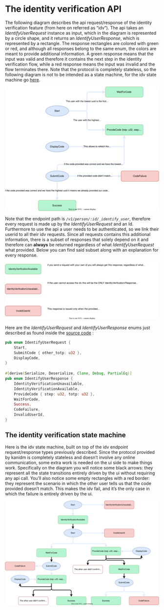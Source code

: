 # The identity verification API

The following diagram describes the api request/response of the identity verification feature (from here on referred as
“idv”). The api takes an _IdentifyUserRequest_ instance as input, which in the diagram is represented by a circle shape,
and it returns an _IdentifyUserResponse_, which is represented by a rectangle. The response rectangles are colored with
green or red, and although all responses belong to the same enum, the colors are meant to provide additional
information. A green response means that the input was valid and therefore it contains the next step in the identity
verification flow, while a red response means the input was invalid and the flow terminates there. Note that the
protocol is completely stateless, so the following diagram is not to be intended as a state machine, for the idv state
machine go [here](#the-identity-verification-state-machine).

![idv api diagram](diagrams/idv_api_diagram.drawio.svg)

Note that the endpoint path is _`/v1/person/:id/_identify_user`_, therefore every request is made up by the
_IdentifyUserRequest_ and an Id. Furthermore to use the api a user needs to be authenticated, so we link their userid to
all their idv requests. Since all requests contains this additional information, there is a subset of responses that
solely depend on it and therefore can **always** be returned regardless of what _IdentifyUserRequest_ what provided.
Below you can find said subset along with an explanation for every response.

![generic api responses](diagrams/idv_generic_responses.drawio.svg)

Here are the _IdentifyUserRequest_ and _IdentifyUserResponse_ enums just described as found inside the
[source code](https://github.com/kanidm/kanidm/blob/05b35df413e017ca44cc4410cc255b63728ef373/proto/src/internal.rs#L32)
:

```rust
pub enum IdentifyUserRequest {
    Start,
    SubmitCode { other_totp: u32 },
    DisplayCode,
}

#[derive(Serialize, Deserialize, Clone, Debug, PartialEq)]
pub enum IdentifyUserResponse {
    IdentityVerificationUnavailable,
    IdentityVerificationAvailable,
    ProvideCode { step: u32, totp: u32 },
    WaitForCode,
    Success,
    CodeFailure,
    InvalidUserId,
}
```

## The identity verification state machine

Here is the idv state machine, built on top of the idv endpoint request/response types previously described. Since the
protocol provided by kanidm is completely stateless and doesn’t involve any online communication, some extra work is
needed on the ui side to make things work. Specifically on the diagram you will notice some black arrows: they represent
all the state transitions entirely driven by the ui without requiring any api call. You’ll also notice some empty
rectangles with a red border: they represent the scenario in which the other user tells us that the code provided
doesn’t match. This makes the idv fail, and it’s the only case in which the failure is entirely driven by the ui.

![idv state machine](diagrams/idv_state_machine.drawio.svg)
